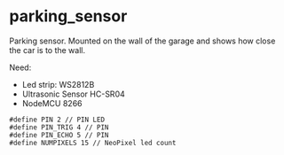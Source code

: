 # parking_sensor
Parking sensor. Mounted on the wall of the garage and shows how close the car is to the wall.


Need:
- Led strip: WS2812B
- Ultrasonic Sensor HC-SR04
- NodeMCU 8266


```
#define PIN 2 // PIN LED
#define PIN_TRIG 4 // PIN
#define PIN_ECHO 5 // PIN
#define NUMPIXELS 15 // NeoPixel led count
```
